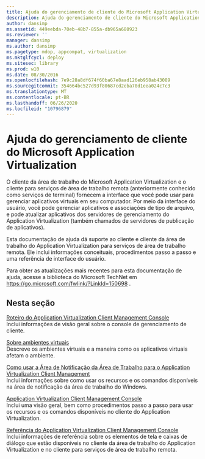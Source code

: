 ```yaml
---
title: Ajuda do gerenciamento de cliente do Microsoft Application Virtualization
description: Ajuda do gerenciamento de cliente do Microsoft Application Virtualization
author: dansimp
ms.assetid: 449eebda-70eb-48b7-855a-db965a680923
ms.reviewer: ''
manager: dansimp
ms.author: dansimp
ms.pagetype: mdop, appcompat, virtualization
ms.mktglfcycl: deploy
ms.sitesec: library
ms.prod: w10
ms.date: 08/30/2016
ms.openlocfilehash: 7e9c28a8df674f60ba67e8aad126eb958ab43089
ms.sourcegitcommit: 354664bc527d93f80687cd2eba70d1eea024c7c3
ms.translationtype: MT
ms.contentlocale: pt-BR
ms.lasthandoff: 06/26/2020
ms.locfileid: "10796879"
---
```

# Ajuda do gerenciamento de cliente do Microsoft Application Virtualization


O cliente da área de trabalho do Microsoft Application Virtualization e o cliente para serviços de área de trabalho remota (anteriormente conhecido como serviços de terminal) fornecem a interface que você pode usar para gerenciar aplicativos virtuais em seu computador. Por meio da interface do usuário, você pode gerenciar aplicativos e associações de tipo de arquivo, e pode atualizar aplicativos dos servidores de gerenciamento do Application Virtualization (também chamados de servidores de publicação de aplicativos).

Esta documentação de ajuda dá suporte ao cliente e cliente da área de trabalho do Application Virtualization para serviços de área de trabalho remota. Ele inclui informações conceituais, procedimentos passo a passo e uma referência de interface do usuário.

Para obter as atualizações mais recentes para esta documentação de ajuda, acesse a biblioteca do Microsoft TechNet em <https://go.microsoft.com/fwlink/?LinkId=150698> .

## Nesta seção


<a href="" id="application-virtualization-client-management-console-roadmap"></a>[Roteiro do Application Virtualization Client Management Console](application-virtualization-client-management-console-roadmap.md)  
Inclui informações de visão geral sobre o console de gerenciamento de cliente.

<a href="" id="about-virtual-environments"></a>[Sobre ambientes virtuais](about-virtual-environments.md)  
Descreve os ambientes virtuais e a maneira como os aplicativos virtuais afetam o ambiente.

<a href="" id="how-to-use-the-desktop-notification-area-for-application-virtualization-client-management"></a>[Como usar a Área de Notificação da Área de Trabalho para o Application Virtualization Client Management](how-to-use-the-desktop-notification-area-for-application-virtualization-client-management.md)  
Inclui informações sobre como usar os recursos e os comandos disponíveis na área de notificação da área de trabalho do Windows.

<a href="" id="application-virtualization-client-management-console"></a>[Application Virtualization Client Management Console](application-virtualization-client-management-console.md)  
Inclui uma visão geral, bem como procedimentos passo a passo para usar os recursos e os comandos disponíveis no cliente do Application Virtualization.

<a href="" id="application-virtualization-client-management-console-reference"></a>[Referência do Application Virtualization Client Management Console](application-virtualization-client-management-console-reference.md)  
Inclui informações de referência sobre os elementos de tela e caixas de diálogo que estão disponíveis no cliente da área de trabalho do Application Virtualization e no cliente para serviços de área de trabalho remota.

 

 





